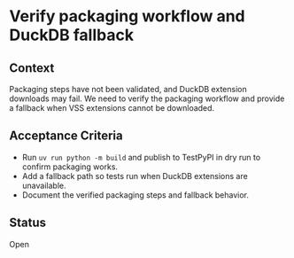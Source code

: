 # Verify packaging workflow and DuckDB fallback

## Context
Packaging steps have not been validated, and DuckDB extension downloads may fail.
We need to verify the packaging workflow and provide a fallback when VSS extensions cannot be downloaded.

## Acceptance Criteria
- Run `uv run python -m build` and publish to TestPyPI in dry run to confirm packaging works.
- Add a fallback path so tests run when DuckDB extensions are unavailable.
- Document the verified packaging steps and fallback behavior.

## Status
Open
